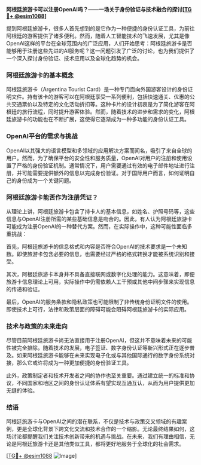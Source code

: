 **阿根廷旅游卡可以注册OpenAI吗？——一场关于身份验证与技术融合的探讨[[TG💪+ @esim1088](https://t.me/s/esim1088)]**

提到阿根廷旅游卡，很多人首先想到的是它作为一种便捷的身份认证工具，为前往阿根廷的游客提供了诸多便利。然而，随着人工智能技术的飞速发展，尤其是像OpenAI这样的平台在全球范围内的广泛应用，人们开始思考：阿根廷旅游卡是否能够用于注册这些先进的AI服务呢？这一问题引发了广泛的讨论，也为我们提供了一个深入探讨身份验证、技术应用以及全球化趋势的机会。

### 阿根廷旅游卡的基本概念

阿根廷旅游卡（Argentina Tourist Card）是一种专门面向外国游客设计的身份证明文件。持有该卡的游客可以在阿根廷享受一系列便利，包括快速通关、优惠的公共交通票价以及特定的文化活动折扣等。这种卡片的设计初衷是为了简化游客在阿根廷的旅行流程，同时提升游客体验。然而，随着技术的进步和需求的变化，阿根廷旅游卡的功能也在不断扩展，这使得它逐渐成为一种多功能的身份认证工具。

### OpenAI平台的需求与挑战

OpenAI以其强大的语言模型和多领域的应用解决方案而闻名，吸引了来自全球的用户。然而，为了确保平台的安全性和服务质量，OpenAI对用户的注册和使用设置了严格的身份验证机制。通常情况下，用户需要通过有效的电子邮件地址进行注册，并可能需要提供额外的信息以完成身份验证。对于国际用户而言，如何证明自己的身份成为一个关键问题。

### 阿根廷旅游卡能否作为注册凭证？

从理论上讲，阿根廷旅游卡包含了持卡人的基本信息，如姓名、护照号码等，这些信息与OpenAI注册所需的某些基础信息是吻合的。因此，有人认为阿根廷旅游卡可能成为注册OpenAI的一种替代方案。然而，在实际操作中，这种可能性面临多重挑战：

首先，阿根廷旅游卡的信息格式和内容是否符合OpenAI的技术要求是一个未知数。即使旅游卡包含必要的信息，也需要经过严格的格式转换才能被系统识别和接受。

其次，阿根廷旅游卡本身并不具备直接联网或数字化处理的能力。这意味着，即便旅游卡信息理论上可用，实际操作中仍需依赖人工干预或其他中间步骤来实现信息的传递和验证。

最后，OpenAI的服务条款和隐私政策也可能限制了非传统身份证明文件的使用。即使技术上可行，法律和政策层面的障碍可能会阻碍阿根廷旅游卡的实际应用。

### 技术与政策的未来走向

尽管目前阿根廷旅游卡尚无法直接用于注册OpenAI，但这并不意味着未来的可能性被完全排除。随着技术的发展，电子签证、数字身份认证等新兴形式正在逐步普及。如果阿根廷旅游卡能够在未来实现电子化或与其他国际通行的数字身份系统对接，那么它或许将成为一种更加便捷的身份验证工具。

此外，政策制定者和技术开发者之间的协作也至关重要。通过建立统一的标准和协议，不同国家和地区之间的身份认证体系有望实现互通互认，从而为用户提供更加无缝的体验。

### 结语

阿根廷旅游卡与OpenAI之间的潜在联系，不仅是技术与政策交叉领域的有趣案例，更是全球化背景下跨文化交流和技术合作的一个缩影。无论最终结果如何，这场讨论都提醒我们关注技术创新带来的机遇与挑战。在未来，我们有理由相信，无论是阿根廷旅游卡还是其他类似工具，都将更好地服务于全球化的社会需求。

[[TG💪+ @esim1088](https://t.me/s/esim1088) ![Image](https://i.postimg.cc/4NQfJmqS/Snipaste-2025-05-13-00-14-12.png)]